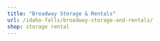 ```yaml
---
title: "Broadway Storage & Rentals"
url: /idaho-falls/broadway-storage-and-rentals/
shop: storage rental
---
```

